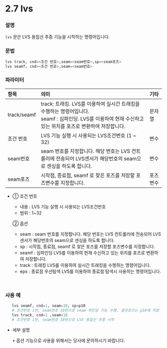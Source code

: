 ﻿# 2.7 lvs

### 설명 
```lvs``` 문은 LVS 용접선 추종 기능을 시작하는 명령어입니다.

### 문법
```python
lvs track, cnd=<조건 번호>,seam=<seam번호>,sp=<seam포즈>
lvs seamf, cnd=<조건 번호>,seam=<seam번호>
```

### 파라미터
<table>
  <thead>
    <tr>
      <th style="text-align:left">항목</th>
      <th style="text-align:left">의미</th>
      <th style="text-align:left">기타</th>
    </tr>
  </thead>
  <tbody>
    <tr>
      <td style="text-align:left">track/seamf</td>
      <td style="text-align:left">
        track: 트래킹. LVS를 이용하여 실시간 트래킹을 수행하는 명령어입니다. <br>
        seamf : 심파인딩. LVS를 이용하여 현재 수신하고 있는 위치를 포즈로 변환하여 저장합니다.
      </td>
      <td style="text-align:left">문자열</td>
    </tr>
    <tr>
      <td style="text-align:left">조건 번호</td>
      <td style="text-align:left">
        LVS 기능 실행 시 사용되는 LVS조건번호
        (1 ~ 32)
      <td style="text-align:left">변수</td>
    </tr>
    <tr>
      <td style="text-align:left">seam번호</td>
      <td style="text-align:left">
        seam 번호를 지정합니다. 해당 번호는 LVS 컨트롤러에 전송되어 LVS센서가 해당번호의 seam으로 센싱을 하도록 합니다.
      <td style="text-align:left">변수</td>
    </tr>
    <tr>
      <td style="text-align:left">seam포즈</td>
      <td style="text-align:left">
        시작점, 종료점, seamf 로 찾은 포즈를 저장할 포즈변수를 지정합니다.
      <td style="text-align:left">포즈변수</td>
    </tr>
  </tbody>
</table>









- 
   ① 조건 번호
     - 내용 : LVS 기능 실행 시 사용되는 LVS조건번호
     - 범위 : 1~32
   
   ② 옵션
     - seam : seam 번호를 지정합니다. 해당 번호는 LVS 컨트롤러에 전송되어 LVS센서가 해당번호의 seam으로 센싱을 하도록 합니다.
     - sp : 시작점, 종료점, seamf 로 찾은 포즈를 저장할 포즈변수를 지정합니다.
     - seamf : 심파인딩
              LVS를 이용하여 현재 수신하고 있는 위치를 포즈로 변환하여 저장합니다.
     - track : 트래킹
              LVS를 이용하여 실시간 트래킹을 수행하는 명령어입니다.
     - eps : 종료점 우선탐색
              LVS를 이용하여 종료점 탐색시 사용하는 명령어입니다.
     
 
</br>  

### 사용 예
```python
   lvs seamf, cnd=1, seam=10, sp=p10    
   # 조건번호 1번, seam번호 10번으로 seam 파인딩 기능 수행, 결과포즈는 p10에 저장
   lvs track, cnd=1 ,seam=10            
   # 조건번호 1번, seam번호 10번으로 LVS 용접선 추종 시작
```


- 세부 설명
  
  •	옵션 기능으로 사용을 위해서는 당사에 문의하시기 바랍니다.
